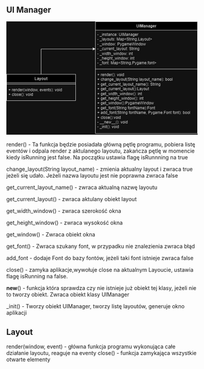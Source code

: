 ## UI Manager
![UML](img/UI_Manager.jpg)

render() - Ta funkcja będzie posiadała główną pętlę programu, pobiera listę eventów i odpala render z aktulanego layoutu, zakańcza pętlę w momencie kiedy isRunning jest false. Na początku ustawia flagę isRunnning na true

change_layout(String layout_name) - zmienia aktualny layout i zwraca true jeżeli się udało. Jeżeli nazwa layoutu jest nie poprawna zwraca false

get_current_layout_name() - zwraca aktualną nazwę layoutu

get_current_layout() - zwraca aktulany obiekt layout

get_width_window() - zwraca szerokość okna

get_height_window() - zwraca wysokość okna

get_window() - Zwraca obiekt okna

get_font() - Zwraca szukany font, w przypadku nie znalezienia zwraca błąd

add_font - dodaje Font do bazy fontów, jeżeli taki font istnieje zwraca false

close() - zamyka aplikacje,wywołuje close na aktualnym Layoucie, ustawia flagę isRunning na false. 

__new__() - funkcja która sprawdza czy nie istnieje już obiekt tej klasy, jeżeli nie to tworzy obiekt.
Zwraca obiekt klasy UIManager

_init() - Tworzy obiekt UIManager, tworzy listę layoutów, generuje okno aplikacji

## Layout
render(window, event) - główna funkcja programu wykonująca całe działanie layoutu, reaguje na eventy
close() - funkcja zamykająca wszystkie otwarte elementy